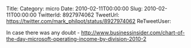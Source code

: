 Title: 
Category: micro
Date: 2010-02-11T00:00:00
Slug: 2010-02-11T00:00:00
TwitterId: 8927974062
TweetUrl: https://twitter.com/mark_philpot/status/8927974062
ReTweetUser: 

In case there was any doubt - http://www.businessinsider.com/chart-of-the-day-microsoft-operating-income-by-division-2010-2